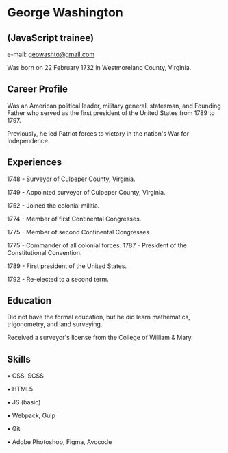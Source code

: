 George Washington
=================
(JavaScript trainee)
--------------------

e-mail: geowashto@gmail.com

Was born on 22 February 1732 in Westmoreland County, Virginia.

Career Profile
---------------

Was an American political leader, military general, statesman, and Founding Father who served as the first president of the United States from 1789 to 1797. 

Previously, he led Patriot forces to victory in the nation's War for Independence.

Experiences
-----------
1748 - Surveyor of Culpeper County, Virginia.

1749 - Appointed surveyor of Culpeper County, Virginia.

1752 - Joined the colonial militia.

1774 - Member of first Continental Congresses.

1775 - Member of second Continental Congresses.

1775 - Commander of all colonial forces. 1787 - President of the Constitutional Convention.

1789 - First president of the United States.

1792 - Re-elected to a second term.

Education
----------
Did not have the formal education, but he did learn mathematics, trigonometry, and land surveying.

Received a surveyor's license from the College of William & Mary.

Skills
-------
•	CSS, SCSS

•	HTML5

•	JS (basic)

•	Webpack, Gulp

•	Git

•	Adobe Photoshop, Figma, Avocode


